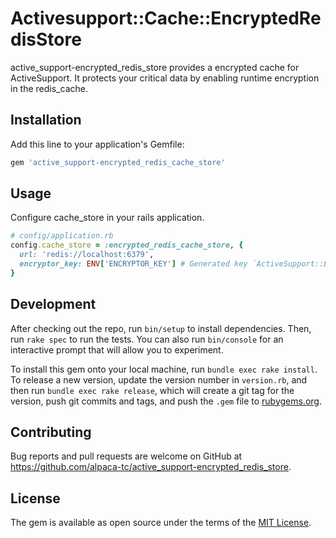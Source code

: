 # Activesupport::Cache::EncryptedRedisStore

active_support-encrypted_redis_store provides a encrypted cache for ActiveSupport.
It protects your critical data by enabling runtime encryption in the redis_cache.

## Installation

Add this line to your application's Gemfile:

```ruby
gem 'active_support-encrypted_redis_cache_store'
```

## Usage

Configure cache_store in your rails application.

```ruby
# config/application.rb
config.cache_store = :encrypted_redis_cache_store, {
  url: 'redis://localhost:6379',
  encryptor_key: ENV['ENCRYPTOR_KEY'] # Generated key `ActiveSupport::EncryptedFile.generate_key`
}
```

## Development

After checking out the repo, run `bin/setup` to install dependencies. Then, run `rake spec` to run the tests. You can also run `bin/console` for an interactive prompt that will allow you to experiment.

To install this gem onto your local machine, run `bundle exec rake install`. To release a new version, update the version number in `version.rb`, and then run `bundle exec rake release`, which will create a git tag for the version, push git commits and tags, and push the `.gem` file to [rubygems.org](https://rubygems.org).

## Contributing

Bug reports and pull requests are welcome on GitHub at https://github.com/alpaca-tc/active_support-encrypted_redis_store.

## License

The gem is available as open source under the terms of the [MIT License](https://opensource.org/licenses/MIT).
